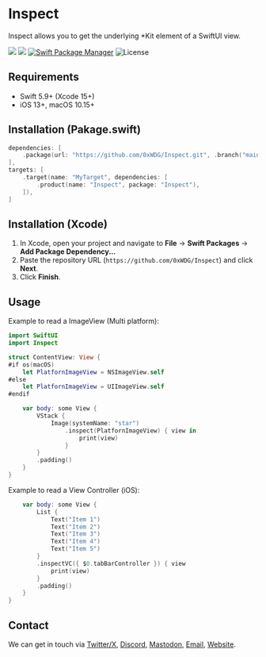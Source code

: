 # Inspect

Inspect allows you to get the underlying \*Kit element of a SwiftUI view.

[![](https://img.shields.io/endpoint?url=https%3A%2F%2Fswiftpackageindex.com%2Fapi%2Fpackages%2F0xWDG%2FInspect%2Fbadge%3Ftype%3Dplatforms)](https://swiftpackageindex.com/0xWDG/Inspect)
[![](https://img.shields.io/endpoint?url=https%3A%2F%2Fswiftpackageindex.com%2Fapi%2Fpackages%2F0xWDG%2FInspect%2Fbadge%3Ftype%3Dswift-versions)](https://swiftpackageindex.com/0xWDG/Inspect)
[![Swift Package Manager](https://img.shields.io/badge/SPM-compatible-brightgreen.svg)](https://swift.org/package-manager)
![License](https://img.shields.io/github/license/0xWDG/Inspect)

## Requirements

- Swift 5.9+ (Xcode 15+)
- iOS 13+, macOS 10.15+

## Installation (Pakage.swift)

```swift
dependencies: [
    .package(url: "https://github.com/0xWDG/Inspect.git", .branch("main")),
],
targets: [
    .target(name: "MyTarget", dependencies: [
        .product(name: "Inspect", package: "Inspect"),
    ]),
]
```

## Installation (Xcode)

1. In Xcode, open your project and navigate to **File** → **Swift Packages** → **Add Package Dependency...**
2. Paste the repository URL (`https://github.com/0xWDG/Inspect`) and click **Next**.
3. Click **Finish**.

## Usage

Example to read a ImageView (Multi platform):

```swift
import SwiftUI
import Inspect

struct ContentView: View {
#if os(macOS)
    let PlatfornImageView = NSImageView.self
#else
    let PlatfornImageView = UIImageView.self
#endif

    var body: some View {
        VStack {
            Image(systemName: "star")
                .inspect(PlatfornImageView) { view in
                    print(view)
                }
        }
        .padding()
    }
}
```

Example to read a View Controller (iOS):

```swift
    var body: some View {
        List {
            Text("Item 1")
            Text("Item 2")
            Text("Item 3")
            Text("Item 4")
            Text("Item 5")
        }
        .inspectVC({ $0.tabBarController }) { view
            print(view)
        }
        .padding()
    }
}
```

## Contact

We can get in touch via [Twitter/X](https://twitter.com/0xWDG), [Discord](https://discordapp.com/users/918438083861573692), [Mastodon](https://iosdev.space/@0xWDG), [Email](mailto:email+oss@wesleydegroot.nl), [Website](https://wesleydegroot.nl).
